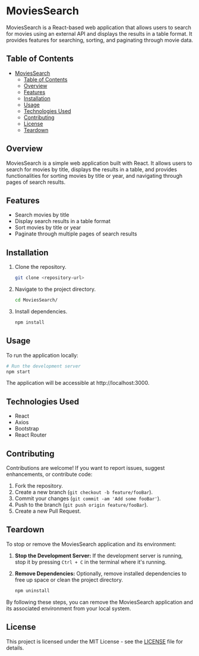 # MoviesSearch

MoviesSearch is a React-based web application that allows users to search for movies using an external API and displays the results in a table format. It provides features for searching, sorting, and paginating through movie data.

## Table of Contents

- [MoviesSearch](#moviessearch)
    - [Table of Contents](#table-of-contents)
    - [Overview](#overview)
    - [Features](#features)
    - [Installation](#installation)
    - [Usage](#usage)
    - [Technologies Used](#technologies-used)
    - [Contributing](#contributing)
    - [License](#license)
    - [Teardown](#teardown)

## Overview

MoviesSearch is a simple web application built with React. It allows users to search for movies by title, displays the results in a table, and provides functionalities for sorting movies by title or year, and navigating through pages of search results.

## Features

- Search movies by title
- Display search results in a table format
- Sort movies by title or year
- Paginate through multiple pages of search results

## Installation

1. Clone the repository.
    ```bash
    git clone <repository-url>
    ```
2. Navigate to the project directory.
    ```bash
    cd MoviesSearch/
    ```
3. Install dependencies.
    ```bash
    npm install
    ```

## Usage

To run the application locally:

```bash
# Run the development server
npm start
```
The application will be accessible at http://localhost:3000.

## Technologies Used

- React
- Axios
- Bootstrap
- React Router
## Contributing

Contributions are welcome! If you want to report issues, suggest enhancements, or contribute code:

1. Fork the repository.
2. Create a new branch (`git checkout -b feature/fooBar`).
3. Commit your changes (`git commit -am 'Add some fooBar'`).
4. Push to the branch (`git push origin feature/fooBar`).
5. Create a new Pull Request.

## Teardown

To stop or remove the MoviesSearch application and its environment:

1. **Stop the Development Server:** If the development server is running, stop it by pressing `Ctrl + C` in the terminal where it's running.

2. **Remove Dependencies:** Optionally, remove installed dependencies to free up space or clean the project directory.
    ```bash
    npm uninstall
    ```

By following these steps, you can remove the MoviesSearch application and its associated environment from your local system.

## License

This project is licensed under the MIT License - see the [LICENSE](LICENSE) file for details.

